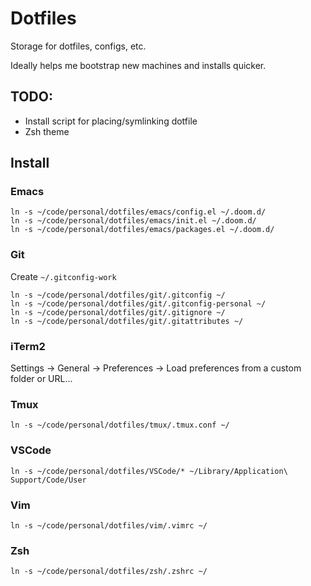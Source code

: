 # Dotfiles

Storage for dotfiles, configs, etc.

Ideally helps me bootstrap new machines and installs quicker.

## TODO:

- Install script for placing/symlinking dotfile
- Zsh theme

## Install

### Emacs

```
ln -s ~/code/personal/dotfiles/emacs/config.el ~/.doom.d/
ln -s ~/code/personal/dotfiles/emacs/init.el ~/.doom.d/
ln -s ~/code/personal/dotfiles/emacs/packages.el ~/.doom.d/
```

### Git

Create `~/.gitconfig-work`

```
ln -s ~/code/personal/dotfiles/git/.gitconfig ~/
ln -s ~/code/personal/dotfiles/git/.gitconfig-personal ~/
ln -s ~/code/personal/dotfiles/git/.gitignore ~/
ln -s ~/code/personal/dotfiles/git/.gitattributes ~/
```

### iTerm2

Settings -> General -> Preferences -> Load preferences from a custom folder or URL...

### Tmux

`ln -s ~/code/personal/dotfiles/tmux/.tmux.conf ~/`

### VSCode

`ln -s ~/code/personal/dotfiles/VSCode/* ~/Library/Application\ Support/Code/User`

### Vim

`ln -s ~/code/personal/dotfiles/vim/.vimrc ~/`

### Zsh

`ln -s ~/code/personal/dotfiles/zsh/.zshrc ~/`
